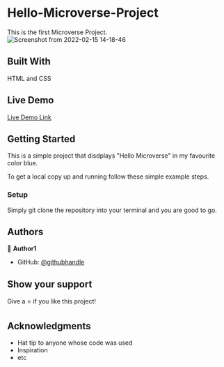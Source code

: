 # Hello-Microverse-Project

This is the first Microverse Project.
![Screenshot from 2022-02-15 14-18-46](https://user-images.githubusercontent.com/73285210/154026296-a4dbb15b-4a06-4918-84e4-316afd1ab94b.png)

## Built With

HTML and CSS

## Live Demo

[Live Demo Link](http://127.0.0.1:5500/Hello-Microverse-Project/)

## Getting Started

This is a simple project that disdplays "Hello Microverse" in my favourite color blue.

To get a local copy up and running follow these simple example steps.

### Setup

Simply git clone the repository into your terminal and you are good to go.

## Authors

👤 **Author1**

- GitHub: [@githubhandle](https://github.com/shahedakhatoon)

## Show your support

Give a ⭐️ if you like this project!

## Acknowledgments

- Hat tip to anyone whose code was used
- Inspiration
- etc
